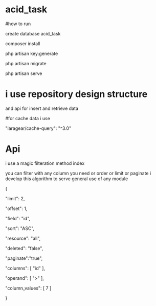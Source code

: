 # acid_task
#how to run

create database acid_task

composer install

php artisan key:generate

php artisan migrate

php artisan serve



# i use repository design structure 

and api for insert and retrieve data 


#for cache data i use

"laragear/cache-query": "^3.0"

# Api
 
i use a magic filteration method index

you can filter with any column you need or order or 
limit or paginate i develop this algorithm to serve general use of any module



{

"limit": 2,

"offset": 1,

"field": "id",

"sort": "ASC",

"resource": "all",

"deleted": "false",

"paginate":"true",

"columns": [
"id"
],

"operand": [
">"
],

"column_values": [
7
]

}
